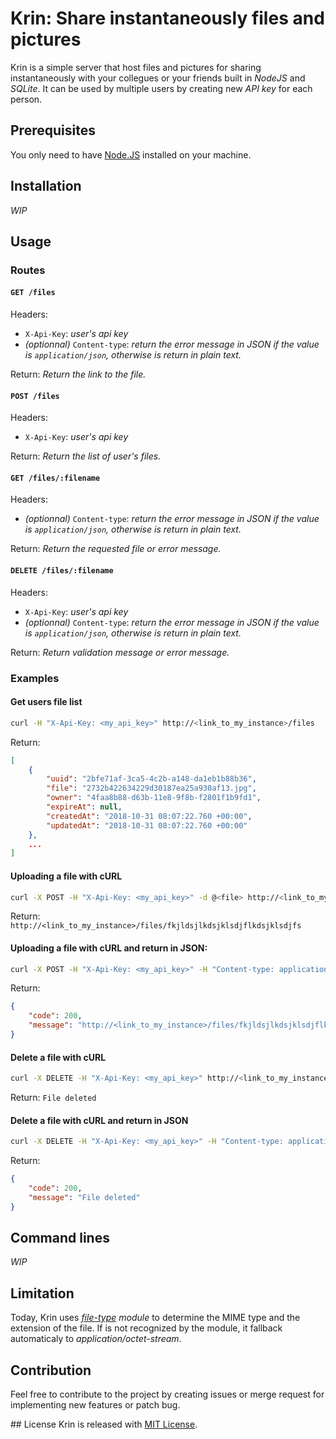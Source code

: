 # Krin: Share instantaneously files and pictures
Krin is a simple server that host files and pictures for sharing instantaneously with your collegues or your friends built in _NodeJS_ and _SQLite_.
It can be used by multiple users by creating new _API key_ for each person.


## Prerequisites
You only need to have [Node.JS](https://nodejs.org/en/download/) installed on your machine.


## Installation
_WIP_


## Usage
### Routes
#### `GET /files`
Headers:
 * `X-Api-Key`: _user's api key_
 * _(optionnal)_ `Content-type`: _return the error message in JSON if the value is `application/json`, otherwise is return in plain text._

Return: _Return the link to the file._

#### `POST /files`
Headers:
 * `X-Api-Key`: _user's api key_

Return: _Return the list of user's files._

#### `GET /files/:filename`
Headers:
 * _(optionnal)_ `Content-type`: _return the error message in JSON if the value is `application/json`, otherwise is return in plain text._

Return: _Return the requested file or error message._

#### `DELETE /files/:filename`
Headers:
 * `X-Api-Key`: _user's api key_
 * _(optionnal)_ `Content-type`: _return the error message in JSON if the value is `application/json`, otherwise is return in plain text._

Return: _Return validation message or error message._


### Examples
#### **Get users file list**
```bash
curl -H "X-Api-Key: <my_api_key>" http://<link_to_my_instance>/files
```

Return:
```json
[
    {
        "uuid": "2bfe71af-3ca5-4c2b-a148-da1eb1b88b36",
        "file": "2732b422634229d30187ea25a930af13.jpg",
        "owner": "4faa8b88-d63b-11e8-9f8b-f2801f1b9fd1",
        "expireAt": null,
        "createdAt": "2018-10-31 08:07:22.760 +00:00",
        "updatedAt": "2018-10-31 08:07:22.760 +00:00"
    },
    ...
]
```

#### **Uploading a file with cURL**
```bash
curl -X POST -H "X-Api-Key: <my_api_key>" -d @<file> http://<link_to_my_instance>/files
```

Return: `http://<link_to_my_instance>/files/fkjldsjlkdsjklsdjflkdsjklsdjfs`

#### Uploading a file with cURL and return in JSON:
```bash
curl -X POST -H "X-Api-Key: <my_api_key>" -H "Content-type: application/json" -d @<file> http://<link_to_my_instance>/files
```

Return:
```json
{
    "code": 200,
    "message": "http://<link_to_my_instance>/files/fkjldsjlkdsjklsdjflkdsjklsdjfs"
}
```

#### **Delete a file with cURL**
```bash
curl -X DELETE -H "X-Api-Key: <my_api_key>" http://<link_to_my_instance>/files/<file_name>
```

Return: `File deleted`

#### **Delete a file with cURL and return in JSON**
```bash
curl -X DELETE -H "X-Api-Key: <my_api_key>" -H "Content-type: application/json" -d @<file> http://<link_to_my_instance>/files/<file_name>
```

Return:
```json
{
    "code": 200,
    "message": "File deleted"
}
```

## Command lines
_WIP_


## Limitation
Today, Krin uses _[file-type](https://www.npmjs.com/package/file-type) module_ to determine the MIME type and the extension of the file. If is not recognized by the module, it fallback automaticaly to _application/octet-stream_.


## Contribution
Feel free to contribute to the project by creating issues or merge request for implementing new features or patch bug.


## License
Krin is released with [MIT License](LICENSE).